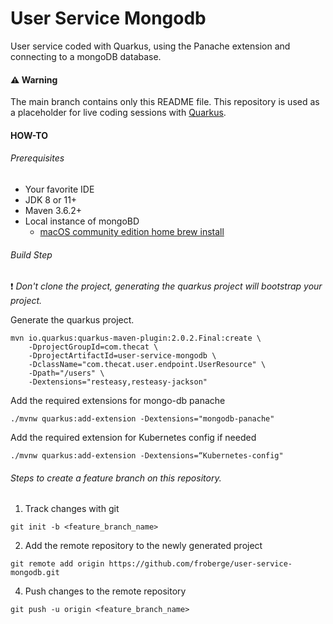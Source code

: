 # User Service Mongodb
User service coded with Quarkus, using the Panache extension and connecting to a mongoDB database.

#### :warning: Warning
The main branch contains only this README file. This repository is used as a placeholder for live coding sessions with [Quarkus](https://quarkus.io/).

#### HOW-TO

###### Prerequisites
* Your favorite IDE
* JDK 8 or 11+ 
* Maven 3.6.2+
* Local instance of mongoBD
  * [macOS community edition home brew install](https://github.com/mongodb/homebrew-brew)

###### Build Step

:exclamation: *Don't clone the project, generating the quarkus project will bootstrap your project.*

Generate the quarkus project.
```
mvn io.quarkus:quarkus-maven-plugin:2.0.2.Final:create \
    -DprojectGroupId=com.thecat \
    -DprojectArtifactId=user-service-mongodb \
    -DclassName="com.thecat.user.endpoint.UserResource" \
    -Dpath="/users" \
    -Dextensions="resteasy,resteasy-jackson"
```

Add the required extensions for mongo-db panache
```
./mvnw quarkus:add-extension -Dextensions="mongodb-panache"
```

Add the required extension for Kubernetes config if needed
```
./mvnw quarkus:add-extension -Dextensions=“Kubernetes-config"
```

###### Steps to create a feature branch on this repository.

1. Track changes with git 
```
git init -b <feature_branch_name>
```

2. Add the remote repository to the newly generated project
```
git remote add origin https://github.com/froberge/user-service-mongodb.git
```
4. Push changes to the remote repository
```
git push -u origin <feature_branch_name>
```
